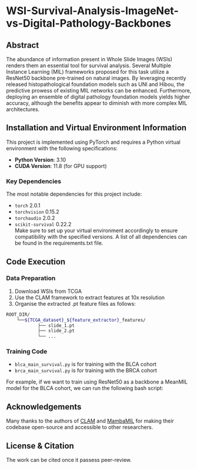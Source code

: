 # WSI-Survival-Analysis-ImageNet-vs-Digital-Pathology-Backbones

## Abstract
The abundance of information present in Whole Slide Images (WSIs) renders them an essential tool for survival analysis. Several Multiple Instance Learning (MIL) frameworks proposed for this task utilize
a ResNet50 backbone pre-trained on natural images. By leveraging recently released histopathological foundation models such as UNI and Hibou, the predictive prowess of existing MIL networks
can be enhanced. 
Furthermore, deploying an ensemble of digital pathology foundation models yields higher accuracy, although the benefits appear to diminish with more complex MIL architectures. 

## Installation and Virtual Environment Information

This project is implemented using PyTorch and requires a Python virtual environment with the following specifications:

- **Python Version**: 3.10
- **CUDA Version**: 11.8 (for GPU support)

### Key Dependencies
The most notable dependencies for this project include:

- `torch` 2.0.1
- `torchvision` 0.15.2
- `torchaudio` 2.0.2
-  `scikit-survival` 0.22.2   
Make sure to set up your virtual environment accordingly to ensure compatibility with the specified versions. A list of all dependencies can be found in the requirements.txt file.

## Code Execution

### Data Preparation
1. Download WSIs from TCGA
2. Use the CLAM framework to extract features at 10x resolution
3. Organise the extracted .pt feature files as follows:

```bash
ROOT_DIR/
    └──${TCGA_dataset}_${feature_extractor}_features/
            ├── slide_1.pt
            ├── slide_2.pt
            └── ...
```

### Training Code

- `blca_main_survival.py` is for training with the BLCA cohort
- `brca_main_survival.py` is for training with the BRCA cohort

For example, if we want to train using ResNet50 as a backbone a MeanMIL model for the BLCA cohort, we can run the following bash script: 

## Acknowledgements

Many thanks to the authors of  [CLAM](https://github.com/mahmoodlab/CLAM) and [MambaMIL](https://github.com/isyangshu/MambaMIL) for making their codebase open-source and accessible to other researchers.

## License & Citation

The work can be cited once it passess peer-review. 



